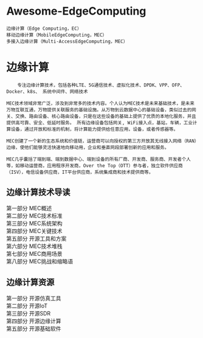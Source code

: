 # Awesome-EdgeComputing
    边缘计算（Edge Computing，EC）  
    移动边缘计算（MobileEdgeComputing，MEC）   
    多接入边缘计算（Multi-AccessEdgeComputing，MEC） 
	
# 边缘计算
`    
	专注边缘计算技术，包括各种LTE、5G通信技术、虚拟化技术、DPDK、VPP、OFP、Docker、k8s、
  系统中间件、网络技术
`

    MEC技术领域非常广泛，涉及到非常多的技术内容。个人认为MEC技术是未来基础技术，是未来万物互联互通，万物提供关联服务的基础设施。从万物到云数据中心的基础设备，类似过去的网关、交换、路由设备、核心路由设备，只是在这些设备的基础上提供了优质的本地化服务，并且提供高可靠、安全、低延时服务。 所有边缘设备包括网关, WiFi接入点，基站，车辆，工业计算设备，通过开放和标准的机制，将计算能力提供给任意应用，设备，或者传感器等。
    
    MEC创建了一个新的生态系统和价值链，运营商可以向授权的第三方开放其无线接入网络（RAN）边缘，使他们能够灵活快速地向移动用，企业和垂直网段部署创新的应用和服务。
   
    MEC几乎囊括了端到端、端到数据中心、端到设备的所有厂商、开发商、服务商、开发者个人等，如移动运营商，应用程序开发商，Over the Top（OTT）参与者，独立软件供应商（ISV），电信设备供应商，IT平台供应商，系统集成商和技术提供商等。

## 边缘计算技术导读
第一部分 MEC概述    
第二部分 MEC技术标准   
第三部分 MEC系统架构   
第四部分 MEC关键技术   
第五部分 开源工具和方案   
第六部分 MEC技术堆栈   
第七部分 MEC商用场景   
第八部分 MEC挑战和缩略语    

## 边缘计算资源
第一部分 开源仿真工具   
第二部分 开源IoT   
第三部分 开源SDR   
第四部分 开源边缘计算   
第五部分 开源基础软件      
